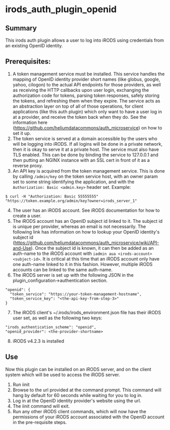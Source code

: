 # irods_auth_plugin_openid

## Summary
This irods auth plugin allows a user to log into iRODS using credentials from an existing OpenID identity.

## Prerequisites:

1. A token management service must be installed.  This service handles the mapping of OpenID identity provider short names (like globus, google, yahoo, cilogon) to the actual API endpoints for those providers, as well as receiving the HTTP callbacks upon user login, exchanging the authorization code for tokens, parsing token responses, safely storing the tokens, and refreshing them when they expire.  The service acts as an abstraction layer on top of all of those operations, for client applications (like this auth plugin) which only want to have a user log in at a provider, and receive the token back when they do.  See the information here (https://github.com/heliumdatacommons/auth_microservice) on how to set it up.
2. The token service is served at a domain accessible by the users who will be logging into iRODS.  If all logins will be done in a private network, then it is okay to serve it at a private host.  The service must also have TLS enabled.  This can be done by binding the service to 127.0.0.1 and then putting an NGINX instance with an SSL cert in front of it as a reverse proxy.
3. An API key is acquired from the token management service.  This is done by calling `/admin/key` on the token service host, with an owner param set to some string identifying the application, and with the `Authorization: Basic <admin.key>` header set.  Example:
```
$ curl -H "Authorization: Basic 55555555" "https://token.example.org/admin/key?owner=irods_server_1"
```
4. The user has an iRODS account.  See iRODS documentation for how to create a user.
5. The iRODS account has an OpenID subject id linked to it.  The subject id is unique per provider, whereas an email is not necessarily.  The following link has information on how to lookup your OpenID identity's subject id (https://github.com/heliumdatacommons/auth_microservice/wiki/API-and-Use).  Once the subject id is known, it can then be added as an auth-name to the iRODS account with `iadmin aua <irods-account> <subject-id>`.  It is critical at this time that an iRODS account only have one auth-name linked to it in this fashion.  However, multiple iRODS accounts can be linked to the same auth-name.  
6. The iRODS server is set up with the following JSON in the plugin_configuration->authentication section. 
```
"openid": {
  "token_service": "https://your-token-management-hostname",
  "token_service_key": "<the-api-key-from-step-3>"
}
```
7. The iRODS client's ~/.irods/irods_environment.json file has their iRODS user set, as well as the following two keys:
```
"irods_authentication_scheme": "openid",
"openid_provider": <the-provider-shortname>
```
8. iRODS v4.2.3 is installed

## Use
Now this plugin can be installed on an iRODS server, and on the client system which will be used to access the iRODS server.

1. Run iinit
2. Browse to the url provided at the command prompt.  This command will hang by default for 60 seconds while waiting for you to log in.
3. Log in at the OpenID identity provider's website using the url.
4. The iinit command will exit.
5. Run any other iRODS client commands, which will now have the permissions of your iRODS account associated with the OpenID account in the pre-requisite steps.
